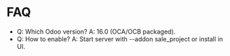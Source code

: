# FAQ

- Q: Which Odoo version? A: 16.0 (OCA/OCB packaged).
- Q: How to enable? A: Start server with --addon sale_project or install in UI.
